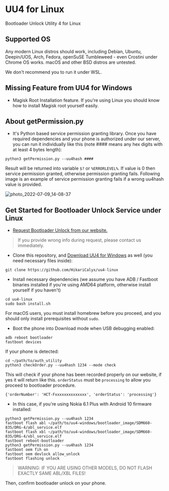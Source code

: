 # UU4 for Linux
Bootloader Unlock Utility 4 for Linux

## Supported OS
Any modern Linux distros should work, including Debian, Ubuntu, Deepin/UOS, Arch, Fedora, openSuSE Tumbleweed - even Crostini under Chrome OS works.
macOS and other BSD distros are untested.

We don't recommend you to run it under WSL.

## Missing Feature from UU4 for Windows
* Magisk Root Installation feature. If you're using Linux you should know how to install Magisk root yourself easily.

## About getPermission.py
* It's Python based service permission granting library. Once you have required dependencies and your phone is authorized under our server, you can run it individually like this (note #### means any hex digits with at least 4 bytes length):

```python3 getPermission.py --uu4hash ####```

Result will be returned into variable ```$?``` or ```%ERRORLEVEL%```. If value is 0 then service permission granted, otherwise permission granting fails.
Following image is an example of service permission granting fails if a wrong uu4hash value is provided.

![photo_2022-07-09_14-08-37](https://user-images.githubusercontent.com/29157608/184521620-31dc9f9e-da6c-4c83-91a0-0b2ff70d2fd3.jpg)

## Get Started for Bootloader Unlock Service under Linux

- [Request Bootloader Unlock from our website.](https://hikaricalyx.com/request-bootloader-unlock/)

> If you provide wrong info during request, please contact us immediately.

- Clone this repository, and [Download UU4 for Windows](https://hikaricalyx.com/how-to-use-uu4) as well (you need necessary files inside):
```
git clone https://github.com/HikariCalyx/uu4-linux
```

- Install necessary dependencies (we assume you have ADB / Fastboot binaries installed if you're using AMD64 platform, otherwise install yourself if you haven't)
```
cd uu4-linux
sudo bash install.sh
```
For macOS users, you must install homebrew before you proceed, and you should only install prerequisites without ```sudo```.

- Boot the phone into Download mode when USB debugging enabled:
```
adb reboot bootloader
fastboot devices
```

If your phone is detected:
```
cd ~/path/to/auth_utility
python3 checkOrder.py --uu4hash 1234 --mode check
```

This will check if your phone has been recorded properly on our website, if yes it will return like this. ```orderStatus``` must be ```processing``` to allow you proceed to bootloader procedure.
```
{'orderNumber': 'HCT-Fxxxxxxxxxxxxxx', 'orderStatus': 'processing'}
```


- In this case, if you're using Nokia 6.1 Plus with Android 10 firmware installed:
```
python3 getPermission.py --uu4hash 1234
fastboot flash abl ~/path/to/uu4-windows/bootloader_image/SDM660-835/DRG-4/abl_service.elf
fastboot flash xbl ~/path/to/uu4-windows/bootloader_image/SDM660-835/DRG-4/xbl_service.elf
fastboot reboot-bootloader
python3 getPermission.py --uu4hash 1234
fastboot oem fih on
fastboot oem devlock allow_unlock
fastboot flashing unlock
```
> WARNING: IF YOU ARE USING OTHER MODELS, DO NOT FLASH EXACTLY SAME ABL/XBL FILES!

Then, confirm bootloader unlock on your phone.
